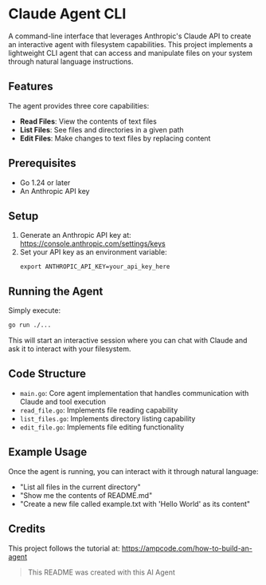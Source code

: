 # Claude Agent CLI

A command-line interface that leverages Anthropic's Claude API to create an interactive agent with filesystem capabilities. This project implements a lightweight CLI agent that can access and manipulate files on your system through natural language instructions.

## Features

The agent provides three core capabilities:
- **Read Files**: View the contents of text files
- **List Files**: See files and directories in a given path
- **Edit Files**: Make changes to text files by replacing content

## Prerequisites

- Go 1.24 or later
- An Anthropic API key

## Setup

1. Generate an Anthropic API key at: https://console.anthropic.com/settings/keys
2. Set your API key as an environment variable:
   ```
   export ANTHROPIC_API_KEY=your_api_key_here
   ```

## Running the Agent

Simply execute:

```bash
go run ./...
```

This will start an interactive session where you can chat with Claude and ask it to interact with your filesystem.

## Code Structure

- `main.go`: Core agent implementation that handles communication with Claude and tool execution
- `read_file.go`: Implements file reading capability
- `list_files.go`: Implements directory listing capability
- `edit_file.go`: Implements file editing functionality

## Example Usage

Once the agent is running, you can interact with it through natural language:
- "List all files in the current directory"
- "Show me the contents of README.md"
- "Create a new file called example.txt with 'Hello World' as its content"

## Credits

This project follows the tutorial at: https://ampcode.com/how-to-build-an-agent

> This README was created with this AI Agent